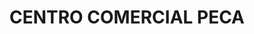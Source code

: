 ---
title: "CENTRO COMERCIAL PECA"
url: /guayaquil/centro-comercial-peca/
shop: centro comercial
---